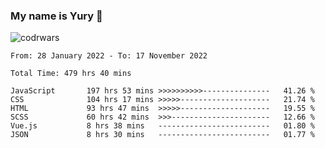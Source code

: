 ### My name is Yury 👋 
![codrwars](https://www.codewars.com/users/litury/badges/micro) 


<!--START_SECTION:waka-->

```text
From: 28 January 2022 - To: 17 November 2022

Total Time: 479 hrs 40 mins

JavaScript       197 hrs 53 mins >>>>>>>>>>---------------   41.26 %
CSS              104 hrs 17 mins >>>>>--------------------   21.74 %
HTML             93 hrs 47 mins  >>>>>--------------------   19.55 %
SCSS             60 hrs 42 mins  >>>----------------------   12.66 %
Vue.js           8 hrs 38 mins   -------------------------   01.80 %
JSON             8 hrs 30 mins   -------------------------   01.77 %
```

<!--END_SECTION:waka-->

